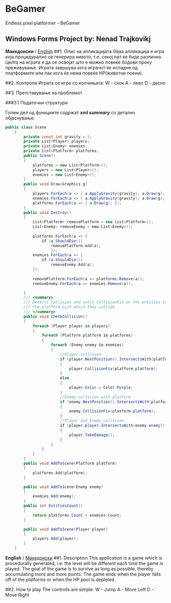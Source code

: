 # BeGamer
Endless pixel platformer - BeGamer

Windows Forms Project by: 
Nenad Trajkovikj
---
**Македонски** / [English](#1-description)
##1. Опис на апликацијата
Оваа апликација е игра која процедурално се генерира нивото, т.е. секој пат ќе биде различно. Целта на играта е да се освојат што е можно повеќе бодови преку преживување.
Играта завршува кога играчот ќе испадне од платформите или пак кога ќе нема повеќе HP(животни поени).

##2. Контроли
Играта се игра со копчињатa:
W - скок
A - лево
D - десно

##3. Претставување на проблемот

###3.1 Податочни структури

Голем дел од функциите содржат **xml _summary_** со детално објаснување.

```c#
public class Scene
    {
        private const int gravity = 1;
        private List<Player> players;
        private List<Enemy> enemies;
        private List<Platform> platforms;
        public Scene()
        {
            platforms = new List<Platform>();
            players = new List<Player>();
            enemies = new List<Enemy>();
        }
        public void Draw(Graphics g)
        {
            players.ForEach(a => { a.ApplyGravity(gravity); a.Draw(g); });
            enemies.ForEach(a => { a.ApplyGravity(gravity); a.Draw(g); });
            platforms.ForEach(a => { a.Draw(g); });
        }
        public void Destroy()
        {
            List<Platform> removePlatform = new List<Platform>();
            List<Enemy> removeEnemy = new List<Enemy>();
            
            platforms.ForEach(a => {
                if (a.ShouldDie())
                    removePlatform.Add(a);
                    });
            enemies.ForEach(a => {
                if (a.ShouldDie())
                    removeEnemy.Add(a);
            });
            
            removePlatform.ForEach(a => platforms.Remove(a));
            removeEnemy.ForEach(a => enemies.Remove(a));

        }
        /// <summary>
        /// Detects collision and calls CollisionFix on the entities to adjust them to touch
        /// the platform with which they collide
        /// </summary>
        public void CheckCollision()
        {
            foreach (Player player in players)
            {
                foreach (Platform platform in platforms)
                {
                    foreach (Enemy enemy in enemies)
                    {
                        //Player collision 
                        if (player.NextPosition().IntersectsWith(platform.platform))
                        {
                            player.CollisionFix(platform.platform);
                        }
                        else
                        {
                            player.Color = Color.Purple;
                        }
                        //Enemy collision with platform
                        if (enemy.NextPosition().IntersectsWith(platform.platform))
                        {
                            enemy.CollisionFix(platform.platform);
                        }
                        //Player and Enemy collision
                        if (player.player.IntersectsWith(enemy.enemy))
                        {
                            player.TakeDamage();
                        }
                    }
                }
            }
        }
        public void AddToScene(Platform platform)
        {
            platforms.Add(platform);
        }

        public void AddToScene(Enemy enemy)
        {
            enemies.Add(enemy);
        }
        public int EntitiesCount()
        {
            return platforms.Count + enemies.Count;
        }

        public void AddToScene(Player player)
        {
            players.Add(player);
        }
    }
```

**English** / [Македонски](#1---)
##1. Description
This application is a game which is procedurally generated, i.e. the level will be different each time the game is played. The goal of the game is to survive as long as possible, thereby accumulating more and more points. The game ends when the player falls off of the platforms or when the HP pool is depleted.

##2. How to play
The controlls are simple:
W - Jump
A - Move Left
D - Move Right